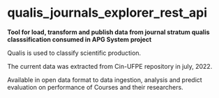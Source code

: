 # qualis_journals_explorer_rest_api
**Tool for load, transform and publish data from journal stratum qualis classsification consumed in APG System project**

Qualis is used to classify scientific production. 

The current data was extracted from Cin-UFPE repository in july, 2022.

Available in open data format to data ingestion, analysis and predict evaluation on performance of Courses and their researchers.


